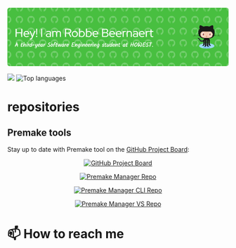 <!--
**lolrobbe2/lolrobbe2** is a ✨ _special_ ✨ repository because its `README.md` (this file) appears on your GitHub profile.

Here are some ideas to get you started:

- 🔭 I’m currently working on ...
- 🌱 I’m currently learning ...
- 👯 I’m looking to collaborate on ...
- 🤔 I’m looking for help with ...
- 💬 Ask me about ...
- 
- 😄 Pronouns: ...
- ⚡ Fun fact: ...
-->


![Header](./github-header-image.png)


<picture>
  <source
    srcset="https://github-readme-stats.vercel.app/api?username=lolrobbe2&show_icons=true&theme=vision-friendly-dark"
    media="(prefers-color-scheme: dark)"
  />
  <source
    srcset="https://github-readme-stats.vercel.app/api?username=lolrobbe2&show_icons=true&theme=ambient_gradient"
    media="(prefers-color-scheme: light), (prefers-color-scheme: no-preference)"
  />
  <img src="https://github-readme-stats.vercel.app/api?username=lolrobbe2&show_icons=true" />
</picture>

<picture>
  <source
    srcset="https://github-readme-stats.vercel.app/api/top-langs/?username=lolrobbe2&hide=TypeScript,Python,CMake&layout=compact&theme=vision-friendly-dark"
    media="(prefers-color-scheme: dark)"
  />
  <source
    srcset="https://github-readme-stats.vercel.app/api/top-langs/?username=lolrobbe2&hide=TypeScript,Python,CMake&layout=compact&theme=ambient_gradient"
    media="(prefers-color-scheme: light), (prefers-color-scheme: no-preference)"
  />
  <img
    src="https://github-readme-stats.vercel.app/api/top-langs/?username=lolrobbe2&hide=TypeScript,Python,CMake&layout=compact"
    alt="Top languages"
  />
</picture>

# repositories

## Premake tools

Stay up to date with Premake tool on the [GitHub Project Board](https://github.com/users/lolrobbe2/projects/3):
<p align="center">
    <a href="https://github.com/users/lolrobbe2/projects/3">
    <img 
        src="https://img.shields.io/badge/-View%20Project%20Board-181717?style=for-the-badge&logo=github&logoColor=white" 
        alt="GitHub Project Board" />
    </a>
</p>
<p align="center">
  <a href="https://github.com/lolrobbe2/premake-manager">
    <picture>
      <source
        srcset="https://github-readme-stats.vercel.app/api/pin/?username=lolrobbe2&repo=premake-manager&theme=vision-friendly-dark"
        media="(prefers-color-scheme: dark)"
      />
      <source
        srcset="https://github-readme-stats.vercel.app/api/pin/?username=lolrobbe2&repo=premake-manager&theme=solarized-light"
        media="(prefers-color-scheme: light), (prefers-color-scheme: no-preference)"
      />
      <img
        src="https://github-readme-stats.vercel.app/api/pin/?username=lolrobbe2&repo=premake-manager"
        alt="Premake Manager Repo"
      />
    </picture>
  </a>
</p>

<p align="center">
  <a href="https://github.com/lolrobbe2/premake-manager-cli">
    <picture>
      <source
        srcset="https://github-readme-stats.vercel.app/api/pin/?username=lolrobbe2&repo=premake-manager-cli&theme=vision-friendly-dark"
        media="(prefers-color-scheme: dark)"
      />
      <source
        srcset="https://github-readme-stats.vercel.app/api/pin/?username=lolrobbe2&repo=premake-manager-cli&theme=solarized-light"
        media="(prefers-color-scheme: light), (prefers-color-scheme: no-preference)"
      />
      <img
        src="https://github-readme-stats.vercel.app/api/pin/?username=lolrobbe2&repo=premake-manager-cli"
        alt="Premake Manager CLI Repo"
      />
    </picture>
  </a>
</p>

<p align="center">
  <a href="https://github.com/lolrobbe2/premake-manager-vs">
    <picture>
      <source
        srcset="https://github-readme-stats.vercel.app/api/pin/?username=lolrobbe2&repo=premake-manager-vs&theme=vision-friendly-dark"
        media="(prefers-color-scheme: dark)"
      />
      <source
        srcset="https://github-readme-stats.vercel.app/api/pin/?username=lolrobbe2&repo=premake-manager-vs&theme=solarized-light"
        media="(prefers-color-scheme: light), (prefers-color-scheme: no-preference)"
      />
      <img
        src="https://github-readme-stats.vercel.app/api/pin/?username=lolrobbe2&repo=premake-manager-vs"
        alt="Premake Manager VS Repo"
      />
    </picture>
  </a>
</p>


# 📫 How to reach me

